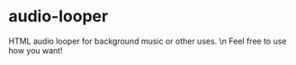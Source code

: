 # audio-looper
HTML audio looper for background music or other uses. \n
Feel free to use how you want!
